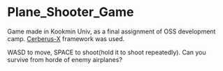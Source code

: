 # Plane_Shooter_Game
Game made in Kookmin Univ, as a final assignment of OSS development camp.
[Cerberus-X]("https://www.cerberus-x.com/community/portal/") framework was used.

WASD to move, SPACE to shoot(hold it to shoot repeatedly).
Can you survive from horde of enemy airplanes?
